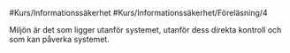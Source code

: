 #Kurs/Informationssäkerhet #Kurs/Informationssäkerhet/Föreläsning/4

Miljön är det som ligger utanför systemet, utanför dess direkta kontroll och som kan påverka systemet.